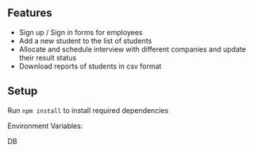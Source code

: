 ## Features

- Sign up / Sign in forms for employees
- Add a new student to the list of students
- Allocate and schedule interview with different companies and update their result status
- Download reports of students in csv format


## Setup

Run `npm install` to install required dependencies

Environment Variables:

DB
